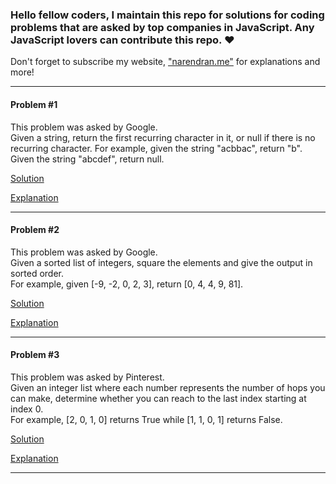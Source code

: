 ### Hello fellow coders, I maintain this repo for solutions for coding problems that are asked by top companies in JavaScript. Any JavaScript lovers can contribute this repo. ❤️ 
Don't forget to subscribe my website, ["narendran.me"](https://narendran.me) for explanations and more!
<hr>
<h4>Problem #1</h4>
<p>This problem was asked by Google.<br>
Given a string, return the first recurring character in it, or null if there is no recurring character.
For example, given the string "acbbac", return "b". Given the string "abcdef", return null.</p>

[Solution](https://github.com/naresh3599/js-coding-problems/blob/master/solutions/1.js)
 
[Explanation](https://narendran.me/?p=1671)
<hr>
<h4>Problem #2</h4>
<p>This problem was asked by Google.<br>
Given a sorted list of integers, square the elements and give the output in sorted order.<br>
For example, given [-9, -2, 0, 2, 3], return [0, 4, 4, 9, 81].</p>

[Solution](https://github.com/naresh3599/js-coding-problems/blob/master/solutions/2.js)

[Explanation](https://narendran.me/?p=1674)
<hr>
<h4>Problem #3</h4>
<p>This problem was asked by Pinterest.
<br>
Given an integer list where each number represents the number of hops you can make, determine whether you can reach to the last index starting at index 0.
<br>
For example, [2, 0, 1, 0] returns True while [1, 1, 0, 1] returns False.</p>

[Solution](https://github.com/naresh3599/js-coding-problems/blob/master/solutions/3.js)

[Explanation](https://narendran.me/2020/09/14/javascript-coding-problem-3)
<hr>




